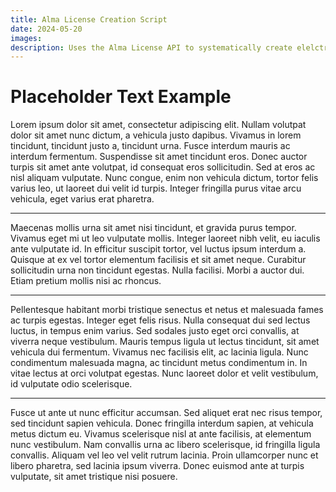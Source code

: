 ```yaml
---
title: Alma License Creation Script
date: 2024-05-20
images:
description: Uses the Alma License API to systematically create elelctronic resource license records. 
---
```

# Placeholder Text Example

Lorem ipsum dolor sit amet, consectetur adipiscing elit. Nullam volutpat dolor sit amet nunc dictum, a vehicula justo dapibus. Vivamus in lorem tincidunt, tincidunt justo a, tincidunt urna. Fusce interdum mauris ac interdum fermentum. Suspendisse sit amet tincidunt eros. Donec auctor turpis sit amet ante volutpat, id consequat eros sollicitudin. Sed at eros ac nisl aliquam vulputate. Nunc congue, enim non vehicula dictum, tortor felis varius leo, ut laoreet dui velit id turpis. Integer fringilla purus vitae arcu vehicula, eget varius erat pharetra.

---

Maecenas mollis urna sit amet nisi tincidunt, et gravida purus tempor. Vivamus eget mi ut leo vulputate mollis. Integer laoreet nibh velit, eu iaculis ante vulputate id. In efficitur suscipit tortor, vel luctus ipsum interdum a. Quisque at ex vel tortor elementum facilisis et sit amet neque. Curabitur sollicitudin urna non tincidunt egestas. Nulla facilisi. Morbi a auctor dui. Etiam pretium mollis nisi ac rhoncus.

---

Pellentesque habitant morbi tristique senectus et netus et malesuada fames ac turpis egestas. Integer eget felis risus. Nulla consequat dui sed lectus luctus, in tempus enim varius. Sed sodales justo eget orci convallis, at viverra neque vestibulum. Mauris tempus ligula ut lectus tincidunt, sit amet vehicula dui fermentum. Vivamus nec facilisis elit, ac lacinia ligula. Nunc condimentum malesuada magna, ac tincidunt metus condimentum in. In vitae lectus at orci volutpat egestas. Nunc laoreet dolor et velit vestibulum, id vulputate odio scelerisque.

---

Fusce ut ante ut nunc efficitur accumsan. Sed aliquet erat nec risus tempor, sed tincidunt sapien vehicula. Donec fringilla interdum sapien, at vehicula metus dictum eu. Vivamus scelerisque nisl at ante facilisis, at elementum nunc vestibulum. Nam convallis urna ac libero scelerisque, id fringilla ligula convallis. Aliquam vel leo vel velit rutrum lacinia. Proin ullamcorper nunc et libero pharetra, sed lacinia ipsum viverra. Donec euismod ante at turpis vulputate, sit amet tristique nisi posuere.
